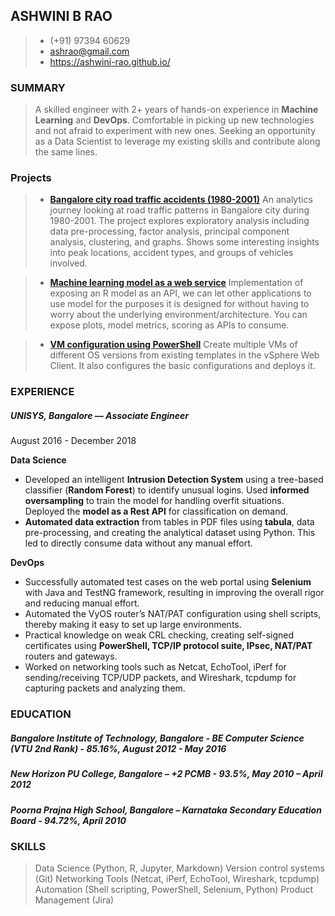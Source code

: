 ## ASHWINI B RAO
> - (+91) 97394 60629
> - ashrao@gmail.com
> - https://ashwini-rao.github.io/ 

### SUMMARY
> A skilled engineer with 2+ years of hands-on experience in **Machine Learning** and **DevOps**. Comfortable in picking up new technologies and not afraid to experiment with new ones. Seeking an opportunity as a Data Scientist to leverage my existing skills and contribute along the same lines.

### Projects

> - [__Bangalore city road traffic accidents (1980-2001)__](https://github.com/Ashwini-Rao/bangalore-city-traffic-accidents-analysis-1990-2006)
An analytics journey looking at road traffic patterns in Bangalore city during 1980-2001. The project explores exploratory analysis including data pre-processing, factor analysis, principal component analysis, clustering, and graphs. Shows some interesting insights into peak locations, accident types, and groups of vehicles involved.

> - [__Machine learning model as a web service__](https://github.com/Ashwini-Rao/ExposingModelAsAPI)
Implementation of exposing an R model as an API, we can let other applications to use model for the purposes it is designed for without having to worry about the underlying environment/architecture. You can expose plots, model metrics, scoring as APIs to consume.

> - [__VM configuration using PowerShell__](https://github.com/Ashwini-Rao/Configuring-VMs-With-Powershell)
Create multiple VMs of different OS versions from existing templates in the vSphere Web Client. It also configures the basic configurations and deploys it.

### EXPERIENCE
##### UNISYS, Bangalore — Associate Engineer
August 2016 - December 2018

**Data Science**
- Developed an intelligent **Intrusion Detection System** using a tree-based classifier (**Random Forest**) to identify unusual logins. Used **informed oversampling** to train the model for handling overfit situations. Deployed the **model as a Rest API** for classification on demand.
- **Automated data extraction** from tables in PDF files using **tabula**, data pre-processing, and creating the analytical dataset using Python. This led to directly consume data without any manual effort.

**DevOps**
- Successfully automated test cases on the web portal using **Selenium** with Java and TestNG framework, resulting in improving the overall rigor and reducing manual effort.
- Automated the VyOS router’s NAT/PAT configuration using shell scripts, thereby making it easy to set up large environments.
- Practical knowledge on weak CRL checking, creating self-signed certificates using **PowerShell, TCP/IP protocol suite, IPsec, NAT/PAT** routers and gateways.
- Worked on networking tools such as Netcat, EchoTool, iPerf  for sending/receiving TCP/UDP packets, and Wireshark, tcpdump for capturing packets and analyzing them.

### EDUCATION
##### Bangalore Institute of Technology, Bangalore - BE Computer Science (VTU 2nd Rank) - 85.16%, August 2012 - May 2016
##### New Horizon PU College, Bangalore – +2 PCMB -  93.5%, May 2010 – April 2012
##### Poorna Prajna High School, Bangalore – Karnataka Secondary Education Board - 94.72%, April 2010

### SKILLS

> Data Science (Python, R, Jupyter, Markdown)
> Version control systems (Git)
> Networking Tools (Netcat, iPerf, EchoTool, Wireshark, tcpdump)
> Automation (Shell scripting, PowerShell, Selenium, Python)
> Product Management (Jira)
